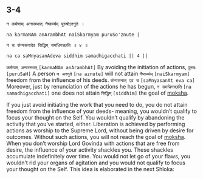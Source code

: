 ## 3-4


```shloka-sa
न कर्मणाम् अनारम्भात् नैष्कर्म्यम् पुरुषोऽश्नुते ।
```
```shloka-sa-hk
na karmaNAm anArambhAt naiSkarmyam puruSo'znute |
```
```shloka-sa
न च संन्यसनादेव सिद्धिम् समधिगच्छति ॥ ४ ॥
```
```shloka-sa-hk
na ca saMnyasanAdeva siddhim samadhigacchati || 4 ||
```

`कर्मणाम् अनारम्भात्` `[karmaNAm anArambhAt]` By avoiding the initiation of actions, `पुरुषः` `[puruSaH]` A person `न अश्नुते` `[na aznute]` will not attain `नैष्कर्म्यम्` `[naiSkarmyam]` freedom from the influence of his deeds. `संन्यसनात् एव च` `[saMnyasanAt eva ca]` Moreover, just by renunciation of the actions he has begun, `न समधिगच्छति` `[na samadhigacchati]` one does not attain `सिद्धिम्` `[siddhim]` the goal of [moksha](Moksha).

If you just avoid initiating the work that you need to do, you do not attain freedom from the influence of your deeds- meaning, you wouldn’t qualify to focus your thought on the Self. You wouldn’t qualify by abandoning the activity that you’ve started, either. 
Liberation is achieved by performing actions as worship to the Supreme Lord, without being driven by desire for outcomes. 
Without such actions, you will not reach the goal of [moksha](Moksha). When you don’t worship Lord Govinda with actions that are free from desire, the influence of your activity shackles you. These shackles accumulate indefinitely over time. You would not let go of your flaws, you wouldn’t rid your organs of agitation and you would not qualify to focus your thought on the Self.
This idea is elaborated in the next Shloka:

